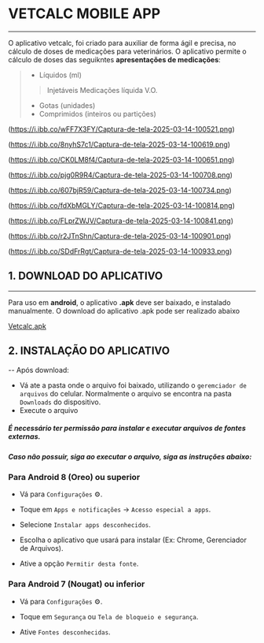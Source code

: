 # VETCALC MOBILE APP
---
O aplicativo vetcalc, foi criado para auxiliar de forma ágil e precisa, no cálculo de doses de medicações para veterinários.
O  aplicativo permite o cálculo de doses das seguikntes **apresentações de medicações**:

>- Líquidos (ml)
>> Injetáveis
>> Medicações líquida V.O.
>- Gotas (unidades)
>- Comprimidos (inteiros ou partições)

(https://i.ibb.co/wFF7X3FY/Captura-de-tela-2025-03-14-100521.png)

(https://i.ibb.co/8nyhS7c1/Captura-de-tela-2025-03-14-100619.png)

(https://i.ibb.co/CK0LM8f4/Captura-de-tela-2025-03-14-100651.png)

(https://i.ibb.co/pjg0R9R4/Captura-de-tela-2025-03-14-100708.png)

(https://i.ibb.co/607bjR59/Captura-de-tela-2025-03-14-100734.png)

(https://i.ibb.co/fdXbMGLY/Captura-de-tela-2025-03-14-100814.png)

(https://i.ibb.co/FLprZWJV/Captura-de-tela-2025-03-14-100841.png)

(https://i.ibb.co/r2JTnShn/Captura-de-tela-2025-03-14-100901.png)

(https://i.ibb.co/SDdFrRgt/Captura-de-tela-2025-03-14-100933.png)


## 1. DOWNLOAD DO APLICATIVO
---
Para uso em **android**, o aplicativo **.apk** deve ser baixado, e instalado manualmente.
O download do aplicativo .apk pode ser realizado abaixo

[Vetcalc.apk](https://github.com/pcanossa/mobile-vetcalc/raw/master/vetcalc.apk)

## 2. INSTALAÇÃO DO APLICATIVO
--
Após download:

- Vá ate a pasta onde o arquivo foi baixado, utilizando o `geremciador de arquivos` do celular. Normalmente o arquivo se encontra na pasta `Downloads` do dispositivo.
- Execute o arquivo
  
##### É necessário ter permissão para instalar e executar arquivos de fontes externas. 
##### Caso não possuir, siga ao executar o arquivo, siga as instruções abaixo:

### Para Android 8 (Oreo) ou superior

- Vá para `Configurações` :gear:.

- Toque em `Apps e notificações` → `Acesso especial a apps`.

- Selecione `Instalar apps desconhecidos`.

- Escolha o aplicativo que usará para instalar (Ex: Chrome, Gerenciador de Arquivos).

- Ative a opção `Permitir desta fonte`.

### Para Android 7 (Nougat) ou inferior

- Vá para `Configurações` :gear:.

- Toque em `Segurança` ou `Tela de bloqueio e segurança`.

- Ative `Fontes desconhecidas`.

